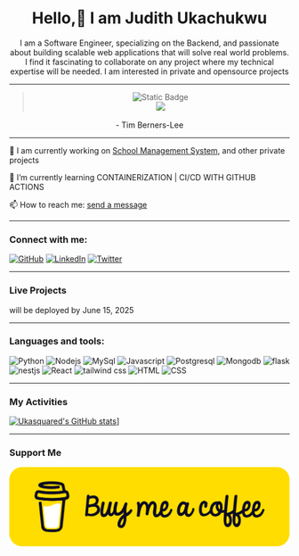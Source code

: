 <div align="center"> 
  <h1>Hello,👋 I am Judith Ukachukwu</h1>
 <p>I am a Software Engineer, specializing on the Backend, and passionate about building scalable web applications that will solve real world problems. I find it fascinating to collaborate on any project where my technical expertise will be needed. I am interested in private and opensource projects</p>  
</div>

------
<div align="center">
<blockquote>
  <p> <img src="https://img.shields.io/badge/The_Web_as_I_envisaged_it%2C_we_have_not_seen_it_yet-blue" alt="Static Badge" /> <br/>
  <img src="https://img.shields.io/badge/The_future_is_still_so_much_bigger_than_the_past-blue"/></p>
</blockquote>
 <p>- Tim Berners-Lee</p>
</div>

------
<div>
  <p>🔭 I am currently working on <a href="https://github.com/Ukasquared/EasyRecord---v1" target="_blank" rel="noopener noreferrer"> School Management System</a>, and other private projects
  <p>🌱 I’m currently learning CONTAINERIZATION | CI/CD WITH GITHUB ACTIONS</p>
  <p>📫 How to reach me: <a href="mailto:ukachukwujudith95@gmail.com">send a message</a> </p>
</div>

------

### Connect with me:
[![GitHub](https://img.icons8.com/?size=100&id=SzgQDfObXUbA&format=png&color=000000)](https://github.com/Ukasquared)
[![LinkedIn](https://img.icons8.com/?size=100&id=118979&format=png&color=000000)](https://linkedin.com/in/judith-ukachukwu)
[![Twitter](https://img.icons8.com/?size=100&id=bG29Ckcdp6YP&format=png&color=000000)](https://twitter.com/judithukachukwu)

--------

### Live Projects
will be deployed by June 15, 2025

------

### Languages and tools:
![Python](https://img.icons8.com/?size=100&id=Rc0Xn5AtE8kX&format=png&color=000000)
![Nodejs](https://img.icons8.com/?size=100&id=54087&format=png&color=000000)
![MySql](https://img.icons8.com/?size=100&id=UFXRpPFebwa2&format=png&color=000000)
![Javascript](https://img.icons8.com/?size=100&id=108784&format=png&color=000000)
![Postgresql](https://img.icons8.com/?size=100&id=38561&format=png&color=000000)
![Mongodb](https://img.icons8.com/?size=100&id=bosfpvRzNOG8&format=png&color=000000)
![flask](https://img.icons8.com/?size=100&id=hCWb1IvpcBZ0&format=png&color=000000)
![nestjs](https://img.icons8.com/?size=100&id=9ESZMOeUioJS&format=png&color=000000)
![React](https://img.icons8.com/?size=100&id=NfbyHexzVEDk&format=png&color=000000)
![tailwind css](https://img.icons8.com/?size=100&id=UpSCHTwpywad&format=png&color=000000)
![HTML](https://img.icons8.com/?size=100&id=20909&format=png&color=000000)
![CSS](https://img.icons8.com/?size=100&id=21278&format=png&color=000000)

-------
### My Activities
[![Ukasquared's GitHub stats](https://github-readme-stats.vercel.app/api?username=ukasquared&hide=contribs&show_icons=true&theme=radical)](https://github.com/ukasquared/github-readme-stats)]

---------

### Support Me
<div>
  <p> <a alt="Buy me a coffee" href="https://buymeacoffee.com/bravejudith"> <img src="https://github.com/Ukasquared/Ukasquared/blob/main/bmc-button.png" /></a </p>
</div>
<!--
**Ukasquared/Ukasquared** is a ✨ _special_ ✨ repository because its `README.md` (this file) appears on your GitHub profile.

Here are some ideas to get you started:

- 🔭 I’m currently working on ...
- 🌱 I’m currently learning ...
- 👯 I’m looking to collaborate on ...
- 🤔 I’m looking for help with ...
- 💬 Ask me about ...
- 📫 How to reach me: ...
- 😄 Pronouns: ...
- ⚡ Fun fact: ...
-->
